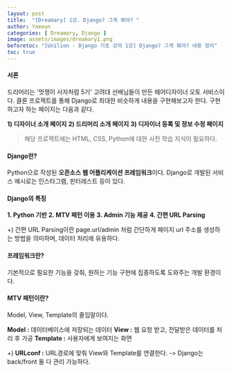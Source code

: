 ```yaml
---
layout: post
title:  "[Dreamary] 1강. Django? 그게 뭐야? "
author: Yaeeun
categories: [ Dreamary, Django ]
image: assets/images/dreamary1.png
beforetoc: "[Unilion - Django 기초 강의 1강] Django? 그게 뭐야? 내용 정리"
toc: true
---
```



#### 서론

드리머리는 '멋쟁이 사자처럼 5기' 고려대 선배님들이 만든 헤어디자이너 오토 서비스이다.
클론 프로젝트를 통해 Django로 최대한 비슷하게 내용을 구현해보고자 한다.
구현하고자 하는 페이지는 다음과 같다.

   **1) 디자이너 소개 페이지**
   **2) 드리머리 소개 페이지**
   **3) 디자이너 등록 및 정보 수정 페이지**

>해당 프로젝트에는 HTML, CSS, Python에 대한 사전 학습 지식이 필요하다.

#### Django란?

Python으로 작성된 **오픈소스 웹 어플리케이션 프레임워크**이다.
Django로 개발된 서비스 예시로는 인스타그램, 핀터레스트 등이 있다.

#### Django의 특징

   **1. Python 기반**
   **2. MTV 패턴 이용**
   **3. Admin 기능 제공**
   **4. 간편 URL Parsing**

   +) 간편 URL Parsing이란 page.url/admin 처럼 간단하게 페이지 url 주소를 생성하는 방법을 의미하며, 데이터 처리에 유용하다.

#### 프레임워크란?

기본적으로 필요한 기능을 갖춰, 원하는 기능 구현에 집중하도록 도와주는 개발 환경이다.

#### MTV 패턴이란?

Model, View, Template의 줄임말이다.

**Model :** 데이터베이스에 저장되는 데이터
**View :** 웹 요청 받고, 전달받은 데이터를 처리 후 가공
**Template :** 사용자에게 보여지는 화면

+) **URLconf :** URL경로에 맞춰 View와 Template를 연결한다. 
    -> Django는 back/front 둘 다 관리 가능하다.